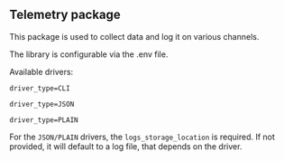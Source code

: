 ## Telemetry package

This package is used to collect data and log it on various channels.

The library is configurable via the .env file.

Available drivers:

`driver_type=CLI`

`driver_type=JSON`

`driver_type=PLAIN`

For the `JSON/PLAIN` drivers, the `logs_storage_location` is required. If not provided, it will default to a log file, that depends on the driver.
